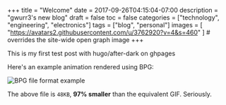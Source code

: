 +++
title = "Welcome"
date = 2017-09-26T04:15:04-07:00
description = "gwurr3's new blog"
draft = false
toc = false
categories = ["technology", "engineering", "electronics"]
tags = ["blog", "personal"]
images = [
  "https://avatars2.githubusercontent.com/u/3762920?v=4&s=460"
] # overrides the site-wide open graph image
+++

This is my first test post with hugo/after-dark on ghpages

<!--more-->

Here's an example animation rendered using BPG:

<img src="/bpg/cinemagraph-6.bpg" alt="BPG file format example">

The above file is `48KB`, **97% smaller** than the equivalent GIF. Seriously.

